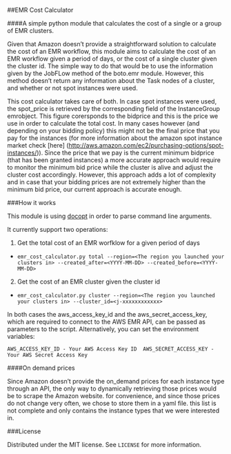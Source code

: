 ##EMR Cost Calculator

####A simple python module that calculates the cost of a single or a group of EMR clusters.

Given that Amazon doesn’t provide a straightforward solution to calculate the cost of an EMR workflow, this module aims to calculate the cost of an EMR workflow given a period of days,
or the cost of a single cluster given the cluster id. The simple way to do that would be to use the information given by the JobFLow method of the boto.emr module. However, this method 
doesn’t return any information about the Task nodes of a cluster, and whether or not spot instances were used. 

This cost calculator takes care of both. In case spot instances were used, the spot_price is retrieved by the corresponding field of the InstanceGroup emrobject. This figure corersponds 
to the bidprice and this is the price we use in order to calculate the total cost. In many cases however (and depending on your bidding policy) this might not be the final price that you 
pay for the instances (for more information about the amazon spot instance market check [here] (http://aws.amazon.com/ec2/purchasing-options/spot-instances/)). Since the price that we pay 
is the current minimum bidprice (that has been granted instances) a more accurate approach would require to monitor the minimum bid price while the cluster is alive and adjust the cluster cost 
accordingly. However, this approach adds a lot of complexity and in case that your bidding prices are not extremely higher than the minimum bid price, our current approach is accurate enough.

###How it works

This module is using [docopt](http://docopt.org/) in order to parse command line arguments.

It currently support two operations:
1. Get the total cost of an EMR worfklow for a given period of days
  * `emr_cost_calculator.py total --region=<The region you launched your clusters in> --created_after=<YYYY-MM-DD> --created_before=<YYYY-MM-DD>`
2. Get the cost of an EMR cluster given the cluster id
  * `emr_cost_calculator.py cluster --region=<The region you launched your clusters in> --cluster_id=<j-xxxxxxxxxxxx>`

In both cases the aws_access_key_id and the aws_secret_access_key, which are required to connect to the AWS EMR API,
can be passed as parameters to the script. Alternatively, you can set the environment variables:

`AWS_ACCESS_KEY_ID - Your AWS Access Key ID 
AWS_SECRET_ACCESS_KEY - Your AWS Secret Access Key`

####On demand prices

Since Amazon doesn’t provide the on_demand prices for each instance type through an API, the only way to dynamically retrieving those prices would be to scrape the Amazon website.
for convenience, and since those prices do not change very often, we chose to store them in a yaml file. this list is not complete and only contains the instance types that we 
were interested in.

###License

Distributed under the MIT license. See `LICENSE` for more information.
